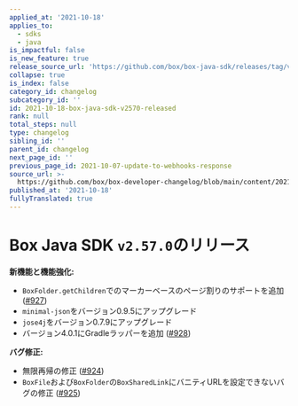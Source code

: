 ```yaml
---
applied_at: '2021-10-18'
applies_to:
  - sdks
  - java
is_impactful: false
is_new_feature: true
release_source_url: 'https://github.com/box/box-java-sdk/releases/tag/v2.57.0'
collapse: true
is_index: false
category_id: changelog
subcategory_id: ''
id: 2021-10-18-box-java-sdk-v2570-released
rank: null
total_steps: null
type: changelog
sibling_id: ''
parent_id: changelog
next_page_id: ''
previous_page_id: 2021-10-07-update-to-webhooks-response
source_url: >-
  https://github.com/box/box-developer-changelog/blob/main/content/2021/10-18-box-java-sdk-v2570-released.md
published_at: '2021-10-18'
fullyTranslated: true
---
```

# Box Java SDK `v2.57.0`のリリース

**新機能と機能強化:**

* `BoxFolder.getChildren`でのマーカーベースのページ割りのサポートを追加 ([#927][1])
* `minimal-json`をバージョン0.9.5にアップグレード
* `jose4j`をバージョン0.7.9にアップグレード
* バージョン4.0.1にGradleラッパーを追加 ([#928][2])

**バグ修正:**

* 無限再帰の修正 ([#924][3])
* `BoxFile`および`BoxFolder`の`BoxSharedLink`にバニティURLを設定できないバグの修正 ([#925][4])

[1]: https://github.com/box/box-java-sdk/pull/927

[2]: https://github.com/box/box-java-sdk/pull/928

[3]: https://github.com/box/box-java-sdk/pull/924

[4]: https://github.com/box/box-java-sdk/issues/925
